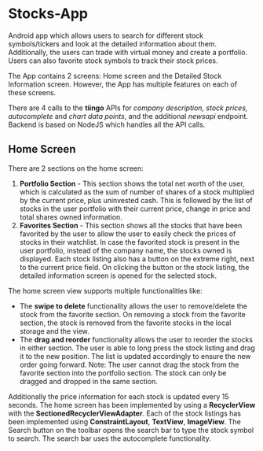 # Stocks-App
Android app which allows users to search for different stock symbols/tickers and look at the detailed information about them. Additionally, the users can trade with virtual money and create a portfolio. Users can also favorite stock symbols to track their stock prices. 

The App contains 2 screens: Home screen and the Detailed Stock Information screen. However, the App has multiple features on each of these screens.

There are 4 calls to the **tiingo** APIs for *company description, stock prices, autocomplete* and *chart data points*, and the additional *newsapi* endpoint.
Backend is based on NodeJS which handles all the API calls.

## Home Screen
There are 2 sections on the home screen:
1. **Portfolio Section** - This section shows the total net worth of the user, which is calculated as the sum of number of shares of a stock multiplied by the current price, plus uninvested cash. This is followed by the list of stocks in the user portfolio with their current price, change in price and total shares owned information.
2. **Favorites Section** - This section shows all the stocks that have been favorited by the user to allow the user to easily check the prices of stocks in their watchlist. In case the favorited stock is present in the user portfolio, instead of the company name, the stocks owned is displayed.
Each stock listing also has a button on the extreme right, next to the current price field. On clicking the button or the stock listing, the detailed information screen is opened for the selected stock.

The home screen view supports multiple functionalities like:
- The **swipe to delete** functionality allows the user to remove/delete the stock from the favorite section. On removing a stock from the favorite section, the stock is removed from the favorite stocks in the local storage and the view.
- The **drag and reorder** functionality allows the user to reorder the stocks in either section. The user is able to long press the stock listing and drag it to the new position. The list is updated accordingly to ensure the new order going forward. Note: The user cannot drag the stock from the favorite section into the portfolio section. The stock can only be dragged and dropped in the same section.

Additionally the price information for each stock is updated every 15 seconds. The home screen has been implemented by using a **RecyclerView** with the **SectionedRecyclerViewAdapter**. Each of the stock listings has been implemented using **ConstraintLayout**, **TextView**, **ImageView**. The Search button on the toolbar opens the search bar to type the stock symbol to search. The search bar uses the autocomplete functionality.
